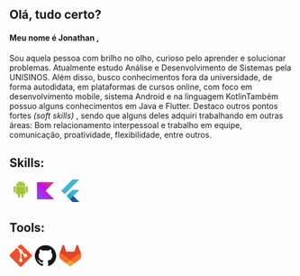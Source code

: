 ## Olá, tudo certo? ##
#### Meu  nome é  Jonathan , ###
Sou aquela pessoa com brilho no olho, curioso pelo aprender e solucionar problemas.
Atualmente estudo Análise e Desenvolvimento de Sistemas pela UNISINOS. Além disso, busco conhecimentos fora da universidade, de forma autodidata, em plataformas de cursos online, com foco em desenvolvimento mobile, sistema Android e na linguagem KotlinTambém possuo alguns conhecimentos em Java e Flutter. Destaco outros
pontos fortes *(soft skills)* , sendo que alguns deles adquiri trabalhando em outras áreas: Bom
relacionamento interpessoal e trabalho em equipe, comunicação, proatividade, flexibilidade,
entre outros.

## Skills: ##
<img src="https://raw.githubusercontent.com/devicons/devicon/master/icons/android/android-original-wordmark.svg" alt="rails" width="40" height="40" style="max-widht:100%;"></img>
<img src="https://raw.githubusercontent.com/devicons/devicon/master/icons/kotlin/kotlin-original.svg" alt="rails" width="40" height="40" style="max-widht:100%;"></img>
<img src="https://raw.githubusercontent.com/devicons/devicon/master/icons/flutter/flutter-original.svg" alt="rails" width="40" height="40" style="max-widht:100%;"></img>

## Tools: ##
<img src="https://raw.githubusercontent.com/devicons/devicon/master/icons/git/git-original.svg" alt="rails" width="40" height="40" style="max-widht:100%;"></img>
<img src="https://raw.githubusercontent.com/devicons/devicon/master/icons/github/github-original.svg" alt="rails" width="40" height="40" style="max-widht:100%;"></img>
<img src="https://raw.githubusercontent.com/devicons/devicon/master/icons/gitlab/gitlab-original.svg" alt="rails" width="40" height="40" style="max-widht:100%;"></img>

